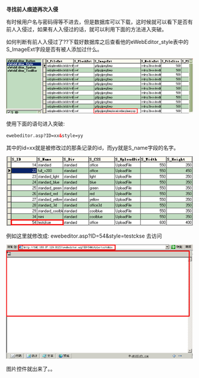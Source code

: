 **寻找前人痕迹再次入侵**


 

有时候用户名与密码得等不进去，但是数据库可以下载，这时候就可以看下是否有前人入侵过，如果有人入侵过的话，就可以利用下面的方法进入突破。


 

如何判断有前人入侵过了??下载好数据库之后查看他的eWebEditor_style表中的S_ImageExt字段是否有被人添加过什么。
 


 

![img](Eweb编辑器前攻击痕迹查看/20170301121454590)
 


 

使用下面的语句进入突破:


 

```html
ewebeditor.asp?ID=xx&style=yy
```



其中的id=xx就是被修改过的那条记录的id，而yy就是S_name字段的名字。


 

![img](Eweb编辑器前攻击痕迹查看/20170301122159177)
 


 

例如这里就修改成: ewebeditor.asp?ID=54&style=testckse 去访问
 


 

![img](Eweb编辑器前攻击痕迹查看/20170301122336767)
 


 

图片控件就出来了。。


 